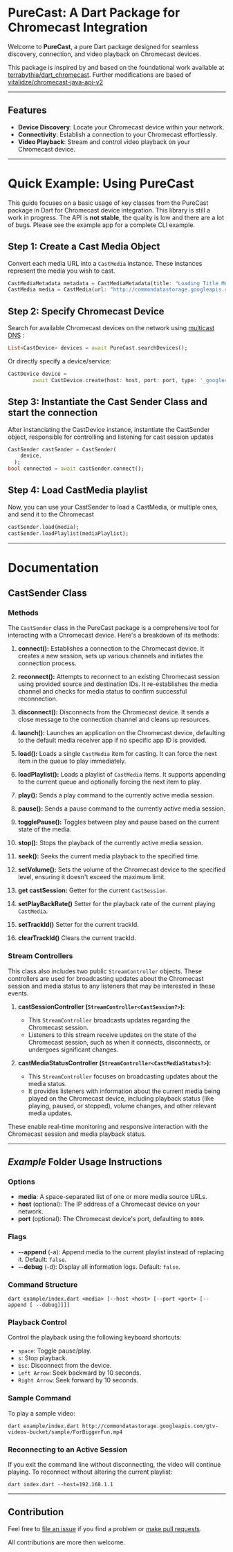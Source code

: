 # PureCast: A Dart Package for Chromecast Integration

Welcome to **PureCast**, a pure Dart package designed for seamless discovery, connection, and video playback on Chromecast devices.

This package is inspired by and based on the foundational work available at [terrabythia/dart_chromecast](https://github.com/terrabythia/dart_chromecast). Further modifications are based of [vitalidze/chromecast-java-api-v2](https://github.com/vitalidze/chromecast-java-api-v2)

---

## Features

- **Device Discovery**: Locate your Chromecast device within your network.
- **Connectivity**: Establish a connection to your Chromecast effortlessly.
- **Video Playback**: Stream and control video playback on your Chromecast device.

---

# Quick Example: Using PureCast

This guide focuses on a basic usage of key classes from the PureCast package in Dart for Chromecast device integration.
This library is still a work in progress. The API is **not stable**, the quality is low and there are a lot of bugs.
Please see the example app for a complete CLI example.

## Step 1: Create a Cast Media Object

Convert each media URL into a `CastMedia` instance. These instances represent the media you wish to cast.

```dart
CastMediaMetadata metadata = CastMediaMetadata(title: "Loading Title Metadata");
CastMedia media = CastMedia(url: "http://commondatastorage.googleapis.com/gtv-videos-bucket/big_buck_bunny_1080p.mp4", metadata:metadata);
```

## Step 2: Specify Chromecast Device

Search for available Chromecast devices on the network using [multicast DNS](https://github.com/flutter/packages/tree/main/packages/multicast_dns) :

```dart
List<CastDevice> devices = await PureCast.searchDevices();
```

Or directly specify a device/service:

```dart
CastDevice device =
        await CastDevice.create(host: host, port: port, type: '_googlecast._tcp');
```

## Step 3: Instantiate the Cast Sender Class and start the connection

After instanciating the CastDevice instance, instantiate the CastSender object, responsible for controlling and listening for cast session updates

```dart
CastSender castSender = CastSender(
    device,
  );
bool connected = await castSender.connect();
```

## Step 4: Load CastMedia playlist

Now, you can use your CastSender to load a CastMedia, or multiple ones, and send it to the Chromecast

```dart
castSender.load(media);
castSender.loadPlaylist(mediaPlaylist);
```

---

# Documentation

## CastSender Class

### Methods

The `CastSender` class in the PureCast package is a comprehensive tool for interacting with a Chromecast device. Here's a breakdown of its methods:

1. **connect():** Establishes a connection to the Chromecast device. It creates a new session, sets up various channels and initiates the connection process.

2. **reconnect():** Attempts to reconnect to an existing Chromecast session using provided source and destination IDs. It re-establishes the media channel and checks for media status to confirm successful reconnection.

3. **disconnect():** Disconnects from the Chromecast device. It sends a close message to the connection channel and cleans up resources.

4. **launch():** Launches an application on the Chromecast device, defaulting to the default media receiver app if no specific app ID is provided.

5. **load():** Loads a single `CastMedia` item for casting. It can force the next item in the queue to play immediately.

6. **loadPlaylist():** Loads a playlist of `CastMedia` items. It supports appending to the current queue and optionally forcing the next item to play.

7. **play():** Sends a play command to the currently active media session.

8. **pause():** Sends a pause command to the currently active media session.

9. **togglePause():** Toggles between play and pause based on the current state of the media.

10. **stop():** Stops the playback of the currently active media session.

11. **seek():** Seeks the current media playback to the specified time.

12. **setVolume():** Sets the volume of the Chromecast device to the specified level, ensuring it doesn't exceed the maximum limit.

13. **get castSession:** Getter for the current `CastSession`.

14. **setPlayBackRate()** Setter for the playback rate of the current playing `CastMedia`.

15. **setTrackId()** Setter for the current trackId.

16. **clearTrackId()** Clears the current trackId.

### Stream Controllers

This class also includes two public `StreamController` objects. These controllers are used for broadcasting updates about the Chromecast session and media status to any listeners that may be interested in these events.

1. **castSessionController (`StreamController<CastSession?>`):**

   - This `StreamController` broadcasts updates regarding the Chromecast session.
   - Listeners to this stream receive updates on the state of the Chromecast session, such as when it connects, disconnects, or undergoes significant changes.

2. **castMediaStatusController (`StreamController<CastMediaStatus?>`):**
   - This `StreamController` focuses on broadcasting updates about the media status.
   - It provides listeners with information about the current media being played on the Chromecast device, including playback status (like playing, paused, or stopped), volume changes, and other relevant media updates.

These enable real-time monitoring and responsive interaction with the Chromecast session and media playback status.

---

## _Example_ Folder Usage Instructions

### Options

- **media**: A space-separated list of one or more media source URLs.
- **host** (optional): The IP address of a Chromecast device on your network.
- **port** (optional): The Chromecast device's port, defaulting to `8009`.

### Flags

- **--append** (-a): Append media to the current playlist instead of replacing it. Default: `false`.
- **--debug** (-d): Display all information logs. Default: `false`.

### Command Structure

```
dart example/index.dart <media> [--host <host> [--port <port> [--append [ --debug]]]]
```

### Playback Control

Control the playback using the following keyboard shortcuts:

- `space`: Toggle pause/play.
- `s`: Stop playback.
- `Esc`: Disconnect from the device.
- `Left Arrow`: Seek backward by 10 seconds.
- `Right Arrow`: Seek forward by 10 seconds.

### Sample Command

To play a sample video:

```
dart example/index.dart http://commondatastorage.googleapis.com/gtv-videos-bucket/sample/ForBiggerFun.mp4
```

### Reconnecting to an Active Session

If you exit the command line without disconnecting, the video will continue playing. To reconnect without altering the current playlist:

```
dart index.dart --host=192.168.1.1
```

---

## Contribution

Feel free to [file an issue](https://github.com/bariccattion/purecast/issues/new) if you find a problem or [make pull requests](https://github.com/bariccattion/purecast/pulls).

All contributions are more then welcome.
